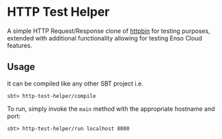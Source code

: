 # HTTP Test Helper

A simple HTTP Request/Response clone of [httpbin](http://httpbin.org) for
testing purposes, extended with additional functionality allowing for testing
Enso Cloud features.

## Usage

It can be compiled like any other SBT project i.e.

```
sbt> http-test-helper/compile
```

To run, simply invoke the `main` method with the appropriate hostname and port:

```
sbt> http-test-helper/run localhost 8080
```
